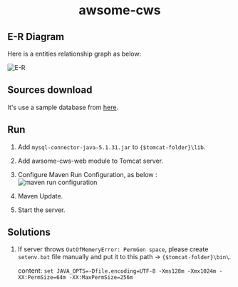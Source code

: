 # <center>awsome-cws</center>

## E-R Diagram

Here is a entities relationship graph as below:

![](http://cdn.51leif.com/awsome-cws-er.png "E-R")

## Sources download

It's use a sample database from [here](https://launchpad.net/test-db/).

## Run

1. Add `mysql-connector-java-5.1.31.jar` to `{$tomcat-folder}\lib`.

1. Add awsome-cws-web module to Tomcat server.

1. Configure Maven Run Configuration, as below :
![](http://cdn.51leif.com/2019-1-22-maven-run-configuration.png "maven run configuration")

1. Maven Update.

1. Start the server.

## Solutions

1. If server throws `OutOfMemeryError: PermGen space`, please create `setenv.bat` file manually and put it to this path -> `{$tomcat-folder}\bin\`.

	content: `set JAVA_OPTS=-Dfile.encoding=UTF-8 -Xms128m -Xmx1024m -XX:PermSize=64m -XX:MaxPermSize=256m`